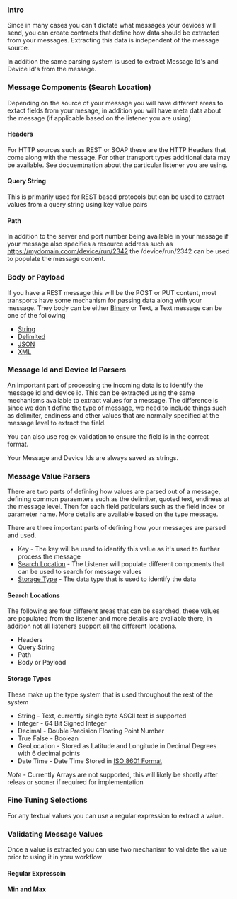 ### Intro

Since in many cases you can't dictate what messages your devices will send, you can create contracts that define how data should be extracted from your messages.  Extracting this data is independent of the message source.  

In addition the same parsing system is used to extract Message Id's and Device Id's from the message.

### Message Components (Search Location)

Depending on the source of your message you will have different areas to extact fields from your mesage, in addition you will have meta data about the message (if applicable based on the listener you are using)

#### Headers
For HTTP sources such as REST or SOAP these are the HTTP Headers that come along with the message.  For other transport types additional data may be available.  See docuemtnation about the particular listener you are using.

#### Query String
This is primarily used for REST based protocols but can be used to extract values from a query string using key value pairs

#### Path
In addition to the server and port number being available in your message if your message also specifies a resource address such as https://mydomain.coom/device/run/2342 the /device/run/2342 can be used to populate the message content.

### Body or Payload
If you have a REST message this will be the POST or PUT content, most transports have some mechanism for passing data along with your message.  They body can be either [Binary](ParsingBinaryMessages.md) or Text, a Text message can be one of the following
* [String](ParsingStringMessage.md)
* [Delimited](ParsingDelimitedMessage.md)
* [JSON](ParsingJsonMessage.md)
* [XML](ParsingXMLMessage.md)

### Message Id and Device Id Parsers
An important part of processing the incoming data is to identify the message id and device id.  This can be extracted using the same mechanisms available to extract values for a message.  The difference is since we don't define the type of message, we need to include things such as delimiter, endiness and other values that are normally specified at the message level to extract the field.  

You can also use reg ex validation to ensure the field is in the correct format.

Your Message and Device Ids are always saved as strings.

### Message Value Parsers
There are two parts of defining how values are parsed out of a message, defining common paraemters such as the delimiter, quoted text, endiness at the message level.  Then for each field paticulars such as the field index or parameter name.  More details are available based on the type message.

There are three important parts of defining how your messages are parsed and used. 
* Key - The key will be used to identify this value as it's used to further process the message
* [Search Location](#Search-Location) - The Listener will populate different components that can be used to search for message values
* [Storage Type](#Storage-Types) - The data type that is used to identify the data


#### Search Locations
The following are four different areas that can be searched, these values are populated from the listener and more details are available there, in addition not all listeners support all the different locations.
* Headers
* Query String
* Path
* Body or Payload

#### Storage Types
These make up the type system that is used throughout the rest of the system
* String - Text, currently single byte ASCII text is supported
* Integer - 64 Bit Signed Integer
* Decimal - Double Precision Floating Point Number
* True False - Boolean
* GeoLocation - Stored as Latitude and Longitude in Decimal Degrees with 6 decimal points
* Date Time - Date Time Stored in [ISO 8601 Format](https://en.wikipedia.org/wiki/ISO_8601)

*Note* - Currently Arrays are not supported, this will likely be shortly after releas or sooner if required for implementation

### Fine Tuning Selections
For any textual values you can use a regular expression to extract a value. 

### Validating Message Values
Once a value is extracted you can use two mechanism to validate the value prior to using it in yoru workflow

#### Regular Expressoin

#### Min and Max



